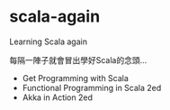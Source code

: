 # scala-again
Learning Scala again

每隔一陣子就會冒出學好Scala的念頭...

- Get Programming with Scala
- Functional Programming in Scala 2ed
- Akka in Action 2ed
